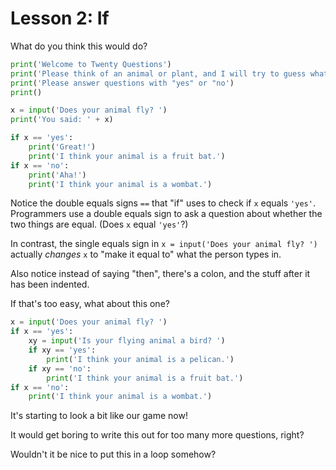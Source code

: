 # Lesson 2: If

What do you think this would do?

```python
print('Welcome to Twenty Questions')
print('Please think of an animal or plant, and I will try to guess what it is by asking questions.')
print('Please answer questions with "yes" or "no')
print()

x = input('Does your animal fly? ')
print('You said: ' + x)

if x == 'yes':
    print('Great!')
    print('I think your animal is a fruit bat.')
if x == 'no':
    print('Aha!')
    print('I think your animal is a wombat.')
```

Notice the double equals signs `==` that "if" uses to check if `x` equals `'yes'`.
Programmers use a double equals sign to ask a question about whether
the two things are equal. (Does `x` equal `'yes'`?)

In contrast, the single equals sign in `x = input('Does your animal fly? ')`
actually _changes_ `x` to "make it equal to" what the person types in.

Also notice instead of saying "then", there's a colon, and the stuff after it
has been indented.

If that's too easy, what about this one?

```python
x = input('Does your animal fly? ')
if x == 'yes':
    xy = input('Is your flying animal a bird? ')
    if xy == 'yes':
        print('I think your animal is a pelican.')
    if xy == 'no':
        print('I think your animal is a fruit bat.')
if x == 'no':
    print('I think your animal is a wombat.')
```

It's starting to look a bit like our game now!

It would get boring to write this out for too many more questions, right?

Wouldn't it be nice to put this in a loop somehow?

